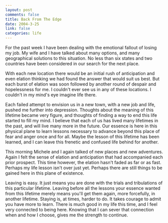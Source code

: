 ```yaml
--- 
layout: post
comments: false
title: Back From The Edge
date: 2004-3-25
link: false
categories: life
---
```

For the past week I have been dealing with the emotional fallout of losing my job. My wife and I have talked about many options, and many geographical solutions to this situation. No less than six states and two countries have been considered in our search for the next place.

With each new location there would be an initial rush of anticipation and even elation thinking we had found the answer that would suit us best. But each burst of elation was soon followed by another round of despair and hopelessness for me. I couldn't ever see us in any of these locations. I couldn't in my mind's eye imagine life there.

Each failed attempt to envision us in a new town, with a new job and life, pushed me further into depression. Thoughts about the meaning of this lifetime became very figure, and thoughts of finding a way to end this life started to fill my mind.  I believe that each of us has lived many lifetimes in the past, and will live many more in the future. Our essence is here in this physical plane to learn lessons necessary to advance beyond this place of fear and anger once and for all. Maybe the lesson of this lifetime has been learned, and I can leave this frenetic and confused life behind for another.

This morning Michele and I again talked of new places and new adventures. Again I felt the sense of elation and anticipation that had accompanied each prior prospect. This time however, the elation hasn't faded as far or as fast. Perhaps my life lesson isn't over just yet. Perhaps there are still things to be gained here in this plane of existence.

Leaving is easy. It just means you are done with the trials and tribulations of this particular lifetime. Leaving before all the lessons your essence wanted from this lifetime merely means you'll get them again, more forcefully, in another lifetime. Staying is, at times, harder to do. It takes courage to admit you have more to learn. There is much good in my life this time, and I feel very connected to being here. Knowing that I can sever that connection when and how I choose, gives me the strength to continue.
